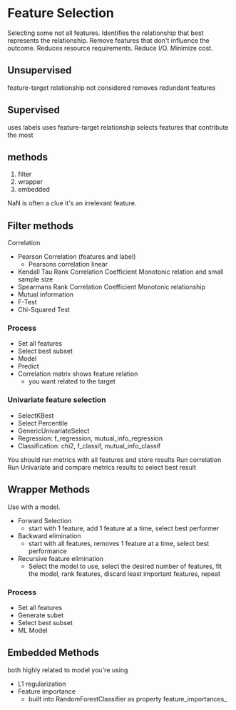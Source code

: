 # Feature Selection

Selecting some not all features. Identifies the relationship that best represents the relationship. Remove features that  don't influence the  outcome. Reduces resource requirements. Reduce  I/O. Minimize cost.


## Unsupervised
feature-target relationship not considered
removes redundant features

## Supervised
uses labels
uses feature-target relationship
selects features that contribute the most

## methods
1. filter
1. wrapper
1. embedded

NaN is often a clue it's an irrelevant feature.

## Filter methods
Correlation
- Pearson Correlation (features and label)
	- Pearsons correlation linear
- Kendall Tau  Rank Correlation Coefficient Monotonic relation and small sample size
- Spearmans Rank Correlation Coefficient Monotonic relationship 
- Mutual information
- F-Test
- Chi-Squared Test

### Process
- Set all features
- Select best subset
- Model
- Predict
- Correlation matrix shows feature relation
	- you want related to the target

### Univariate feature selection
- SelectKBest
- Select Percentile
- GenericUnivariateSelect
- Regression: f_regression, mutual_info_regression
- Classification: chi2, f_classif, mutual_info_classif

You should run metrics with all features and store results
Run correlation
Run Univariate
and compare metrics results to select best result

## Wrapper Methods
Use with a  model.
- Forward Selection
	- start with 1 feature, add 1 feature at a time, select best performer
- Backward elimination 
	- start with  all features, removes 1 feature at a time, select best performance
- Recursive feature elimination
	- Select the model to use, select the desired number of features, fit the model, rank features, discard least important features, repeat

### Process
- Set all features
- Generate subet
- Select best subset
- ML Model


## Embedded Methods
both highly related to model you're using
- L1 regularization
- Feature importance
	- built into RandomForestClassifier as property feature_importances_

